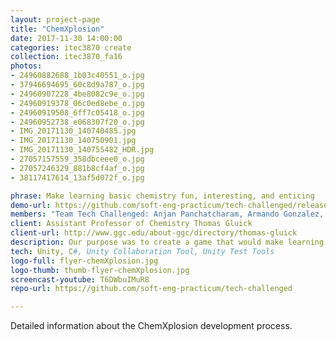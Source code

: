 ```yaml
---
layout: project-page
title: "ChemXplosion"
date: 2017-11-30 14:00:00
categories: itec3870 create
collection: itec3870_fa16
photos:
- 24960882688_1b03c40551_o.jpg
- 37946694695_60c8d9a787_o.jpg
- 24960907228_4be8082c9e_o.jpg
- 24960919378_06c0ed8ebe_o.jpg
- 24960919508_6ff7c05418_o.jpg
- 24960952738_e068307f20_o.jpg
- IMG_20171130_140740485.jpg
- IMG_20171130_140750901.jpg
- IMG_20171130_140755482_HDR.jpg
- 27057157559_358dbceee0_o.jpg
- 27057246329_881b8cf4af_o.jpg
- 38117417614_13af5d072f_o.jpg

phrase: Make learning basic chemistry fun, interesting, and enticing
demo-url: https://github.com/soft-eng-practicum/tech-challenged/releases
members: "Team Tech Challenged: Anjan Panchatcharam, Armando Gonzalez, Eric Jenkins, Brendon Serrano"
client: Assistant Professor of Chemistry Thomas Gluick
client-url: http://www.ggc.edu/about-ggc/directory/thomas-gluick
description: Our purpose was to create a game that would make learning basic chemistry fun, interesting, and enticing for any user looking to learn. The game would primarily be focused upon chemical reactions.
tech: Unity, C#, Unity Collaboration Tool, Unity Test Tools
logo-full: flyer-chemXplosion.jpg
logo-thumb: thumb-flyer-chemXplosion.jpg
screencast-youtube: T6DWbuIMuR8
repo-url: https://github.com/soft-eng-practicum/tech-challenged

---
```


Detailed information about the ChemXplosion development process.

<!-- lightgallery -->
<script src="https://code.jquery.com/jquery-2.2.4.min.js"></script>
<script src="https://cdn.jsdelivr.net/lightgallery/1.3.7/js/lightgallery.min.js"></script>  
<script src="https://cdn.jsdelivr.net/g/lg-zoom"></script>  

<script type="text/javascript">
    $(document).ready(function() {
    $("body").lightGallery({
    zoom: true,
    selector: 'a#lightgallery',
    selectWithin: 'body'
    });
    });
</script>

[ggc]: http://www.ggc.edu
[gunay-ggc]: http://www.ggc.edu/about-ggc/directory/cengiz-gunay
